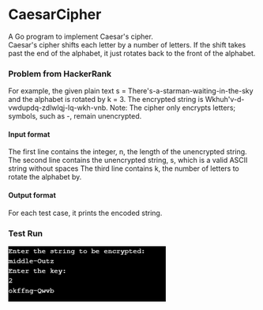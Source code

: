 # CaesarCipher
A Go program to implement Caesar's cipher. <br>
Caesar's cipher shifts each letter by a number of letters. If the shift takes past the end of the alphabet, it just rotates back to the front of the alphabet.

### Problem from HackerRank
For example, the given plain text s = There's-a-starman-waiting-in-the-sky and the alphabet is rotated by k = 3. The encrypted string is Wkhuh'v-d-vwdupdq-zdlwlqj-lq-wkh-vnb.
Note: The cipher only encrypts letters; symbols, such as -, remain unencrypted.

#### Input format
The first line contains the integer, n, the length of the unencrypted string.
The second line contains the unencrypted string, s, which is a valid ASCII string without spaces
The third line contains k, the number of letters to rotate the alphabet by.

#### Output format
For each test case, it prints the encoded string.

### Test Run
![Output Img](cipher_output.png)
